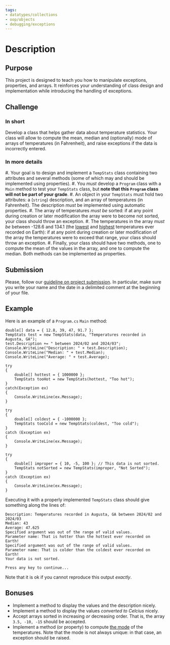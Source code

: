 ```yaml
---
tags:
- datatypes/collections
- oop/objects
- debugging/exceptions
---
```


# Description

## Purpose

This project is designed to teach you how to manipulate exceptions, properties, and arrays.
It reinforces your understanding of class design and implementation while introducing the handling of exceptions.

## Challenge

### In short

Develop a class that helps gather data about temperature statistics. Your class will allow to compute the mean, median and (optionally) mode of arrays of temperatures (in Fahrenheit), and raise exceptions if the data is incorrectly entered.

### In more details

#. Your goal is to design and implement a `TempStats` class containing two attributes and several methods (some of which may and should be implemented using properties).
#. You *must* develop a `Program` class with a `Main` method to test your `TempStats` class, but **note that this `Program` class will not be part of your grade**.
#. An object in your `TempStats` must hold two attributes: a (`string`) description, and an array of temperatures (in Fahrenheit). The description *must* be implemented using automatic properties.
#. The array of temperatures *must be* sorted: if at any point during creation or later modification the array were to become not sorted, your class should throw an exception.
#. The temperatures in the array *must be* between -128.6 and 134.1 (the [lowest](https://en.wikipedia.org/wiki/Lowest_temperature_recorded_on_Earth) and [highest](https://en.wikipedia.org/wiki/Highest_temperature_recorded_on_Earth) temperatures ever recorded on Earth): if at any point during creation or later modification of the array the temperatures were to exceed that range, your class should throw an exception.
#. Finally, your class should have two methods, one to compute the mean of the values in the array, and one to compute the median. Both methods can be implemented as properties.


## Submission

Please, follow our [guideline on project submission](./projects/submission).
In particular, make sure you write your name and the date in a delimited comment at the beginning of your file.

## Example

Here is an example of a `Program.cs` `Main` method:

```
double[] data = { 12.8, 39, 47, 91.7 };
TempStats test = new TempStats(data, "Temperatures recorded in Augusta, GA");
test.Description += " between 2024/02 and 2024/03";
Console.WriteLine("Description: " + test.Description);
Console.WriteLine("Median: " + test.Median);
Console.WriteLine("Average: " + test.Average);

try
{
    double[] hottest = { 1000000 };
    TempStats tooHot = new TempStats(hottest, "Too hot");
}
catch(Exception ex)
{
    Console.WriteLine(ex.Message);
}

try
{
    double[] coldest = { -1000000 };
    TempStats tooCold = new TempStats(coldest, "Too cold");
}
catch (Exception ex)
{
    Console.WriteLine(ex.Message);
}

try
{
    double[] improper = { 10, -5, 100 }; // This data is not sorted.
    TempStats notSorted = new TempStats(improper, "Not Sorted");
}
catch (Exception ex)
{
    Console.WriteLine(ex.Message);
}
```

Executing it with a properly implemented `TempStats` class should give something along the lines of:

```text
Description: Temperatures recorded in Augusta, GA between 2024/02 and 2024/03
Median: 43
Average: 47.625
Specified argument was out of the range of valid values.
Parameter name: That is hotter than the hottest ever recorded on Earth!
Specified argument was out of the range of valid values.
Parameter name: That is colder than the coldest ever recorded on Earth!
Your data is not sorted.

Press any key to continue...
```

Note that it is ok if you cannot reproduce this output *exactly*.

## Bonuses

- Implement a method to display the values and the description nicely.
- Implement a method to display the values *converted to Celcius* nicely.
- Accept arrays sorted in increasing *or* decreasing order. That is, the array `3.5, -10, -15` should be accepted.
- Implement a method (or property) to compute [the mode](https://en.wikipedia.org/wiki/Mode_(statistics)) of the temperatures. Note that the mode is not always unique: in that case, an exception should be raised.
